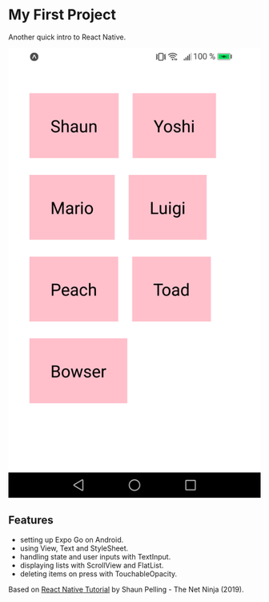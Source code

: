 # My First Project

Another quick intro to React Native.

<p align="center">
        <img src="screenshot.png">
</p>

## Features

- setting up Expo Go on Android.
- using View, Text and StyleSheet.
- handling state and user inputs with TextInput.
- displaying lists with ScrollView and FlatList.
- deleting items on press with TouchableOpacity.

Based on [React Native Tutorial](https://www.youtube.com/playlist?list=PL4cUxeGkcC9ixPU-QkScoRBVxtPPzVjrQ) by Shaun Pelling - The Net Ninja (2019).
